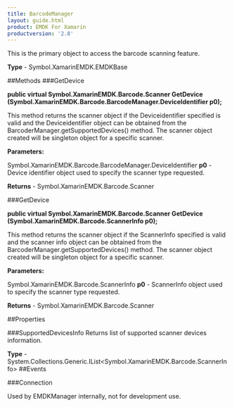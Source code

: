 ```yaml
---
title: BarcodeManager
layout: guide.html
product: EMDK For Xamarin 
productversion: '2.8' 
---
```

This is the primary object to access the barcode scanning feature.

**Type** - Symbol.XamarinEMDK.EMDKBase

##Methods
###GetDevice

**public virtual Symbol.XamarinEMDK.Barcode.Scanner GetDevice (Symbol.XamarinEMDK.Barcode.BarcodeManager.DeviceIdentifier p0);**

This method returns the scanner object if the Deviceidentifier specified is valid and the Deviceidentifier object can be obtained from the BarcoderManager.getSupportedDevices() method. The scanner object created will be singleton object for a specific scanner.

**Parameters:**

Symbol.XamarinEMDK.Barcode.BarcodeManager.DeviceIdentifier **p0**  - Device identifier object used to specify the scanner type requested.

**Returns** - Symbol.XamarinEMDK.Barcode.Scanner

###GetDevice

**public virtual Symbol.XamarinEMDK.Barcode.Scanner GetDevice (Symbol.XamarinEMDK.Barcode.ScannerInfo p0);**

This method returns the scanner object if the ScannerInfo specified is valid and the scanner info object can be obtained from the BarcoderManager.getSupportedDevices() method. The scanner object created will be singleton object for a specific scanner.

**Parameters:**

Symbol.XamarinEMDK.Barcode.ScannerInfo **p0**  - ScannerInfo object used to specify the scanner type requested.

**Returns** - Symbol.XamarinEMDK.Barcode.Scanner

##Properties

###SupportedDevicesInfo
Returns list of supported scanner devices information.

**Type** - System.Collections.Generic.IList<Symbol.XamarinEMDK.Barcode.ScannerInfo>
##Events

###Connection

Used by EMDKManager internally, not for development use.

